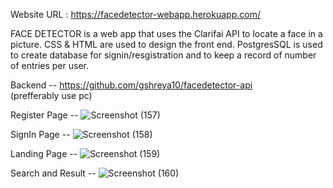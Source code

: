 Website URL : https://facedetector-webapp.herokuapp.com/

FACE DETECTOR is a web app that uses the Clarifai API to locate a face in a picture. CSS & HTML are used to design the front end. PostgresSQL is used to create database for signin/resgistration and to keep a record of number of entries per user.

Backend -- https://github.com/gshreya10/facedetector-api
<br>
(prefferably use pc)

Register Page -- 
![Screenshot (157)](https://user-images.githubusercontent.com/55207479/121728507-fb3b2180-cb0a-11eb-9eda-3ddadc899994.png)

SignIn Page -- 
![Screenshot (158)](https://user-images.githubusercontent.com/55207479/121728526-042bf300-cb0b-11eb-8f4e-39823337019c.png)

Landing Page --
![Screenshot (159)](https://user-images.githubusercontent.com/55207479/121728561-1312a580-cb0b-11eb-8352-2ada2002f834.png)

Search and Result --
![Screenshot (160)](https://user-images.githubusercontent.com/55207479/121728639-2c1b5680-cb0b-11eb-8436-7c9606769c2f.png)


